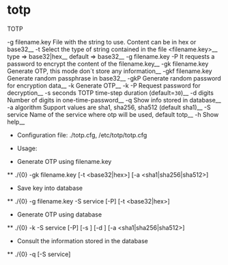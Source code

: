 # totp
TOTP

-g filename.key      File with the string to use. Content can be in hex or base32__
-t <type>            Select the type of string contained in the file <filename.key>__
                       type    => base32|hex__
                       default => base32__
-g filename.key -P   It requests a password to encrypt the content of the filename.key__
-gk filename.key     Generate OTP, this mode don´t store any information__
-gkf filename.key    Generate random passphrase in base32__
-gkP                 Generate random password for encryption data__
-k                   Generate OTP__
-k -P                Request password for decryption__
-s seconds           TOTP time-step duration (default=`30`)__
-d digits            Number of digits in one-time-password__
-q                   Show info stored in database__
-a algorithm         Support values are sha1, sha256, sha512 (default sha1)__
-S service           Name of the service where otp will be used, default totp__
-h                   Show help__

* Configuration file: ./totp.cfg, /etc/totp/totp.cfg

* Usage:

*   Generate OTP using filename.key

** ./{0} -gk filename.key [-t <base32|hex>] [-a <sha1|sha256|sha512>]

*   Save key into database

** ./{0} -g filename.key -S service [-P] [-t <base32|hex>]

*   Generate OTP using database

** ./{0} -k -S service [-P] [-s <seconds>] [-d <digits>] [-a <sha1|sha256|sha512>]

*   Consult the information stored in the database

** ./{0} -q [-S service]
